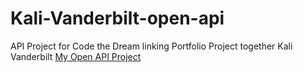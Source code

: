 # Kali-Vanderbilt-open-api
API Project for Code the Dream linking Portfolio Project together
Kali Vanderbilt
[My Open API Project](https://github.com/A-Kaliexe/Kali-Vanderbilt-open-api)